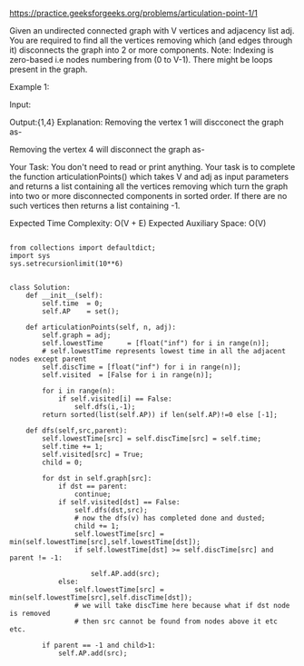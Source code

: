https://practice.geeksforgeeks.org/problems/articulation-point-1/1
    
Given an undirected connected graph with V vertices and adjacency list adj. You are required to find all the vertices removing which (and edges through it) disconnects the graph into 2 or more components.
Note: Indexing is zero-based i.e nodes numbering from (0 to V-1). There might be loops present in the graph.

Example 1:

Input:

Output:{1,4}
Explanation: Removing the vertex 1 will
discconect the graph as-

Removing the vertex 4 will disconnect the
graph as-

 

Your Task:
You don't need to read or print anything. Your task is to complete the function articulationPoints() which takes V and adj as input parameters and returns a list containing all the vertices removing which turn the graph into two or more disconnected components in sorted order. If there are no such vertices then returns a list containing -1.
 

Expected Time Complexity: O(V + E)
Expected Auxiliary Space: O(V)


```

from collections import defaultdict;
import sys
sys.setrecursionlimit(10**6)


class Solution:
    def __init__(self):
        self.time  = 0;
        self.AP    = set();
        
    def articulationPoints(self, n, adj):
        self.graph = adj;
        self.lowestTime      = [float("inf") for i in range(n)];
        # self.lowestTime represents lowest time in all the adjacent nodes except parent
        self.discTime = [float("inf") for i in range(n)];
        self.visited  = [False for i in range(n)];
    
        for i in range(n):
            if self.visited[i] == False:
                self.dfs(i,-1);
        return sorted(list(self.AP)) if len(self.AP)!=0 else [-1];
    
    def dfs(self,src,parent):
        self.lowestTime[src] = self.discTime[src] = self.time;
        self.time += 1;
        self.visited[src] = True;
        child = 0;

        for dst in self.graph[src]:
            if dst == parent:
                continue;
            if self.visited[dst] == False:
                self.dfs(dst,src);
                # now the dfs(v) has completed done and dusted;
                child += 1;
                self.lowestTime[src] = min(self.lowestTime[src],self.lowestTime[dst]);
                if self.lowestTime[dst] >= self.discTime[src] and parent != -1:

                    self.AP.add(src);
            else:
                self.lowestTime[src] = min(self.lowestTime[src],self.discTime[dst]);
                # we will take discTime here because what if dst node is removed
                # then src cannot be found from nodes above it etc etc.

        if parent == -1 and child>1:
            self.AP.add(src);

```

